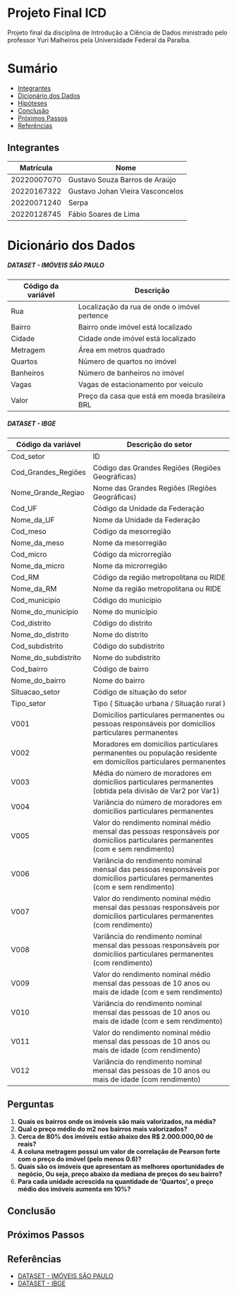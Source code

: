 # Projeto Final ICD

Projeto final da disciplina de Introdução a Ciência de Dados ministrado pelo professor Yuri Malheiros pela Universidade Federal da Paraíba.

# Sumário
- [Integrantes](#integrantes)
- [Dicionário dos Dados](#dicionário-dos-dados)
- [Hipóteses](#hipóteses)
- [Conclusão](#conclusão)
- [Próximos Passos](#próximos-passos)
- [Referências](#referências)

## Integrantes
Matrícula | Nome
--- | ---
20220007070 | Gustavo Souza Barros de Araújo
20220167322 | Gustavo Johan Vieira Vasconcelos
20220071240 | Serpa
20220128745 | Fábio Soares de Lima

# Dicionário dos Dados
##### DATASET - IMÓVEIS SÃO PAULO
| Código da variável | Descrição |
| --- | --- |
Rua | Localização da rua de onde o imóvel pertence
Bairro | Bairro onde imóvel está localizado
Cidade | Cidade onde imóvel está localizado
Metragem | Área em metros quadrado
Quartos | Número de quartos no imóvel
Banheiros | Número de banheiros no imóvel
Vagas |  Vagas de estacionamento por veículo
Valor | Preço da casa que está em moeda brasileira BRL

##### DATASET - IBGE
| Código da variável | Descrição do setor |
| --- | --- |
Cod_setor           | ID
Cod_Grandes_Regiões | Código das Grandes Regiões (Regiões Geográficas)
Nome_Grande_Regiao  | Nome das Grandes Regiões (Regiões Geográficas)
Cod_UF              | Código da Unidade da Federação
Nome_da_UF          | Nome da Unidade da Federação
Cod_meso            | Código da mesorregião
Nome_da_meso        | Nome da mesorregião
Cod_micro           | Código da microrregião
Nome_da_micro       | Nome da microrregião
Cod_RM              | Código da região metropolitana ou RIDE
Nome_da_RM          | Nome da região metropolitana ou RIDE
Cod_municipio       | Código do município
Nome_do_municipio   | Nome do município
Cod_distrito        | Código do distrito
Nome_do_distrito    | Nome do distrito    
Cod_subdistrito     | Código do subdistrito
Nome_do_subdistrito | Nome do subdistrito
Cod_bairro          | Código de bairro
Nome_do_bairro      | Nome do bairro
Situacao_setor      | Código de situação do setor
Tipo_setor          | Tipo ( Situação urbana / Situação rural ) 
V001                | Domicílios particulares permanentes ou pessoas responsáveis por domicílios particulares permanentes
V002                | Moradores em domicílios particulares permanentes ou população residente em domicílios particulares permanentes
V003                | Média do número de moradores em domicílios particulares permanentes (obtida pela divisão de Var2 por Var1)
V004                | Variância do número de moradores em domicílios particulares permanentes
V005                | Valor do rendimento nominal médio mensal das pessoas responsáveis por domicílios particulares permanentes (com e sem rendimento)
V006                | Variância do rendimento nominal mensal das pessoas responsáveis por domicílios particulares permanentes (com e sem rendimento)
V007                | Valor do rendimento nominal médio mensal das pessoas responsáveis por domicílios particulares permanentes (com rendimento)
V008                | Variância do rendimento nominal mensal das pessoas responsáveis por domicílios particulares permanentes (com rendimento)
V009                | Valor do rendimento nominal médio mensal das pessoas de 10 anos ou mais de idade (com e sem rendimento)
V010                | Variância do rendimento nominal mensal das pessoas de 10 anos ou mais de idade (com e sem rendimento)
V011                | Valor do rendimento nominal médio mensal das pessoas de 10 anos ou mais de idade (com rendimento)
V012                | Variância do rendimento nominal mensal das pessoas de 10 anos ou mais de idade (com rendimento)

## Perguntas
1. **Quais os bairros onde os imóveis são mais valorizados, na média?**
2. **Qual o preço médio do m2 nos bairros mais valorizados?**
3. **Cerca de 80% dos imóveis estão abaixo dos R$ 2.000.000,00 de reais?**
4. **A coluna metragem possui um valor de correlação de Pearson forte com o preço do imóvel (pelo menos 0.6)?**
5. **Quais são os imóveis que apresentam as melhores oportunidades de negócio, Ou seja, preço abaixo da mediana de preços do seu bairro?**
6. **Para cada unidade acrescida na quantidade de 'Quartos', o preço médio dos imóveis aumenta em 10%?**

## Conclusão

## Próximos Passos

## Referências
- [DATASET - IMÓVEIS SÃO PAULO](https://gist.githubusercontent.com/tgcsantos/3bdb29eba6ce391e90df2b72205ba891/raw/22fa920e80c9fa209a9fccc8b52d74cc95d1599b/dados_imoveis.csv)
- [DATASET - IBGE](https://gist.githubusercontent.com/tgcsantos/85f8c7b0a2edbc3e27fcad619b37d886/raw/a4954781e6bca9cb804062a3eea0b3b84679daf4/Basico_SP1.csv)
